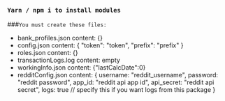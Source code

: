### `Yarn / npm i to install modules`

###`You must create these files:`

- bank_profiles.json content: {}
- config.json content: {
  "token": "token",
  "prefix": "prefix"
  }
- roles.json content: {}
- transactionLogs.log content: empty
- workingInfo.json content: {"lastCalcDate":0}
- redditConfig.json content: {
  username: "reddit_username",
  password: "reddit password",
  app_id: "reddit api app id",
  api_secret: "reddit api secret",
  logs: true // specify this if you want logs from this package
  }
